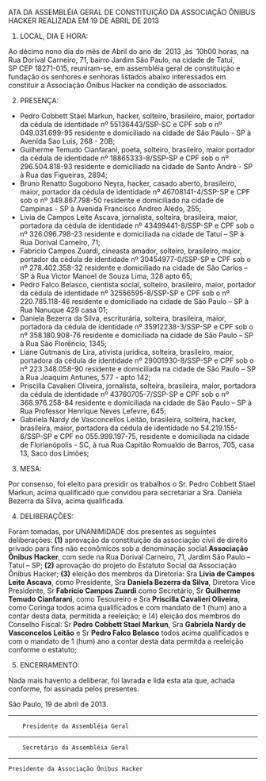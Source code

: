 ATA DA ASSEMBLÉIA GERAL DE CONSTITUIÇÃO DA ASSOCIAÇÃO ÔNIBUS HACKER REALIZADA EM 19 DE ABRIL DE 2013

1. LOCAL, DIA E HORA:

Ao décimo nono dia do mês de Abril do ano de  2013 ,às  10h00 horas, na Rua Dorival Carneiro, 71, bairro Jardim São Paulo, na cidade de Tatuí, SP CEP 18271-015, reuniram-se, em assembléia geral de constituição e fundação os senhores e senhoras listados abaixo interessados em constituir a Associação Ônibus Hacker na condição de associados.

2. PRESENÇA:

* Pedro Cobbett Stael Markun, hacker, solteiro, brasileiro, maior, portador da cédula de identidade nº 55136443/SSP-SC e CPF sob o nº 049.031.699-95 residente e domiciliado na cidade de São Paulo - SP à Avenida Sao Luis, 268 - 20B;
* Guilherme Temudo Cianfarani, poeta, solteiro, brasileiro, maior portador da cédula de identidade nº 18865333-8/SSP-SP e CPF sob o nº  296.504.818-93 residente e domiciliado na cidade de Santo André - SP à Rua das Figueiras, 2894;
* Bruno Renatto Sugobono Neyra, hacker, casado aberto, brasileiro, maior, portador da cédula de identidade nº 46708141-4/SSP-SP e CPF sob o nº 349.867.798-50 residente e domiciliado na cidade de Campinas - SP à Avenida Francisco Andreo Aledo, 255;
* Livia de Campos Leite Ascava, jornalista, solteira, brasileira, maior, portadora da cédula de identidade nº 43499441-8/SSP-SP e CPF sob o nº 326.096.798-23 residente e domiciliada  na cidade de Tatuí – SP à Rua Dorival Carneiro, 71;
* Fabricio Campos Zuardi, cineasta amador, solteiro, brasileiro, maior, portador da cédula de identidade nº 30454977-0/SSP-SP e CPF sob o nº 278.402.358-32 residente e domiciliado na cidade de São Carlos – SP à Rua Victor Manoel de Souza Lima, 328 apto 65;
* Pedro Falco Belasco, cientista social, solteiro, brasileiro, maior, portador da cédula de identidade nº 32556595-8/SSP-SP e CPF sob o nº 220.785.118-46  residente e domiciliado na cidade de São Paulo – SP à Rua Nanuque 429 casa 01;
* Daniela Bezerra da Silva, escriturária, solteira, brasileira, maior, portadora da cédula de identidade nº 35912238-3/SSP-SP e CPF sob o nº 358.180.908-76  residente e domiciliada na cidade de São Paulo – SP à Rua São Florêncio, 1345;
* Liane Gutmanis de Lira, ativista juridica, solteira, brasileiro, maior, portadora da cédula de identidade nº 29001930-8/SSP-SP e CPF sob o nº 223.348.058-90 residente e domiciliada na cidade de São Paulo – SP à Rua Joaquim Antunes, 577 - apto 142;
* Priscilla Cavalieri Oliveira, jornalista, solteira, brasileira, maior, portadora da cédula de identidade nº 43760705-7/SSP-SP e CPF sob o nº 368.976.258-84 residente e domiciliada na cidade de São Paulo – SP à Rua Professor Henrique Neves Lefevre, 645;
* Gabriela Nardy de Vasconcellos Leitão, brasileira, solteira, hacker, brasileira, maior, portadora da cédula de identidade no 54.219.155-6/SSP-SP e CPF no 055.999.197-75, residente e domiciliada na cidade de Florianópolis - SC, à rua Rua Capitão Romualdo de Barros, 705, casa 13, Saco dos Limões;

3. MESA:

Por consenso, foi eleito para presidir os trabalhos o Sr. Pedro Cobbett Stael Markun, acima qualificado que convidou para secretariar a Sra. Daniela Bezerra da Silva, acima qualificada.

4. DELIBERAÇÕES:

Foram tomadas, por UNANIMIDADE dos presentes as seguintes deliberações: **(1)** aprovação  da constituição da associação cívil de direito privado para fins não econômicos sob a denominação social **Associação Ônibus Hacker**, com sede na Rua Dorival Carneiro, 71, Jardim São Paulo – Tatuí – SP; **(2)** aprovação do projeto do Estatuto Social da Associação Ônibus Hacker; **(3)** eleição dos membros da Diretoria: Sra **Livia de Campos Leite Ascava**, como Presidente, Sra **Daniela Bezerra da Silva**, Diretora Vice Presidente, Sr **Fabricio Campos Zuardi** como Secretário, Sr **Guilherme Temudo Cianfarani**, como Tesoureiro e Sra **Priscilla Cavalieri Oliveira**, como Coringa todos acima qualificados e com mandato de 1 (hum) ano a contar desta data, permitida a reeleição; e (4) eleição dos membros do Conselho Fiscal: Sr **Pedro Cobbett Stael Markun**, Sra **Gabriela Nardy de Vasconcelos Leitão** e Sr **Pedro Falco Belasco** todos acima qualificados e com o mandato de 1 (hum) ano a contar desta data permitda a reeleição conforme o estatuto;

5. ENCERRAMENTO:

Nada mais havento a deliberar, foi lavrada e lida esta ata que, achada conforme, foi assinada pelos presentes.

São Paulo, 19 de abril de 2013.


___________________________________________
		Presidente da Assembléia Geral


___________________________________________
		Secretário da Assembléia Geral


___________________________________________
	Presidente da Associação Ônibus Hacker
